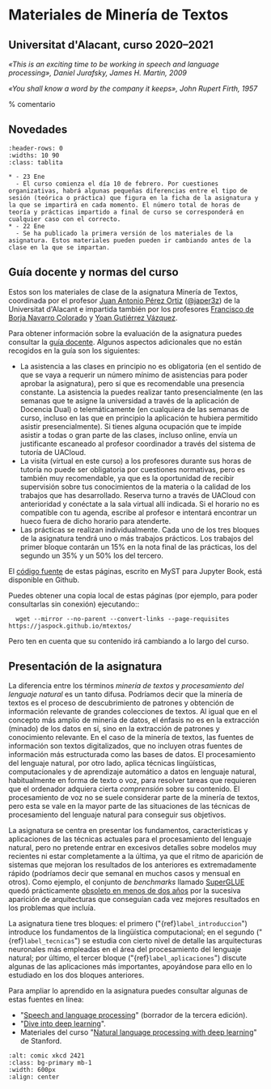 
Materiales de Minería de Textos
===============================

Universitat d'Alacant, curso 2020–2021
--------------------------------------

*«This is an exciting time to be working in speech and language processing», Daniel Jurafsky, James H. Martin, 2009*

*«You shall know a word by the company it keeps», John Rupert Firth, 1957*


% comentario
 
Novedades
---------

`````{list-table}
:header-rows: 0
:widths: 10 90
:class: tablita

* - 23 Ene 
  - El curso comienza el día 10 de febrero. Por cuestiones organizativas, habrá algunas pequeñas diferencias entre el tipo de sesión (teórica o práctica) que figura en la ficha de la asignatura y la que se impartirá en cada momento. El número total de horas de teoría y prácticas impartido a final de curso se corresponderá en cualquier caso con el correcto.
* - 22 Ene 
  - Se ha publicado la primera versión de los materiales de la asignatura. Estos materiales pueden pueden ir cambiando antes de la clase en la que se impartan.

`````

Guía docente y normas del curso
-------------------------------

Estos son los materiales de clase de la asignatura Minería de Textos, coordinada por el profesor [Juan Antonio Pérez Ortiz][japerez_url] ([@japer3z][japerez_twitter]) de la Universitat d'Alacant e impartida también por los profesores [Francisco de Borja Navarro Colorado][borja url] y [Yoan Gutiérrez Vázquez][yoan url]. 

Para obtener información sobre la evaluación de la asignatura puedes consultar la [guía docente][guía]. Algunos aspectos adicionales que no están recogidos en la guía son los siguientes:

[japerez_url]: https://cvnet.cpd.ua.es/curriculum-breve/es/perez-ortiz-juan-antonio/15404
[borja url]: https://cvnet.cpd.ua.es/curriculum-breve/es/navarro-colorado-francisco-de-borja/9307
[yoan url]: https://cvnet.cpd.ua.es/curriculum-breve/es/gutierrez-vazquez-yoan/49618
[japerez_twitter]: https://twitter.com/japer3z
[guía]: https://cvnet.cpd.ua.es/Guia-Docente/GuiaDocente/Index?wCodEst=D109&wcodasi=43459&wlengua=es&scaca=2020-21

- La asistencia a las clases en principio no es obligatoria (en el sentido de que se vaya a requerir un número mínimo de asistencias para poder aprobar la asignatura), pero sí que es recomendable una presencia constante. La asistencia la puedes realizar tanto presencialmente (en las semanas que te asigne la universidad a través de la aplicación de Docencia Dual) o telemáticamente (en cualquiera de las semanas de curso, incluso en las que en principio la aplicación te hubiera permitido asistir presencialmente). Si tienes alguna ocupación que te impide asistir a todas o gran parte de las clases, incluso online, envía un justificante escaneado al profesor coordinador a través del sistema de tutoría de UACloud.
- La visita (virtual en este curso) a los profesores durante sus horas de tutoría no puede ser obligatoria por cuestiones normativas, pero es también muy recomendable, ya que es la oportunidad de recibir supervisión sobre tus conocimientos de la materia o la calidad de los trabajos que has desarrollado. Reserva turno a través de UACloud con anterioridad y conéctate a la sala virtual allí indicada. Si el horario no es compatible con tu agenda, escribe al profesor e intentará encontrar un hueco fuera de dicho horario para atenderte.
- Las prácticas se realizan individualmente. Cada uno de los tres bloques de la asignatura tendrá uno o más trabajos prácticos. Los trabajos del primer bloque contarán un 15% en la nota final de las prácticas, los del segundo un 35% y un 50% los del tercero.

El [código fuente][fuente] de estas páginas, escrito en MyST para Jupyter Book, está disponible en Github.

[fuente]: https://github.com/jaspock/mtextos

Puedes obtener una copia local de estas páginas (por ejemplo, para poder consultarlas sin conexión) ejecutando::

```
  wget --mirror --no-parent --convert-links --page-requisites https://jaspock.github.io/mtextos/
```
Pero ten en cuenta que su contenido irá cambiando a lo largo del curso.

Presentación de la asignatura
-----------------------------

La diferencia entre los términos *minería de textos* y *procesamiento del lenguaje natural* es un tanto difusa. Podríamos decir que la minería de textos es el proceso de descubrimiento de patrones y obtención de información relevante de grandes colecciones de textos. Al igual que en el concepto más amplio de minería de datos, el énfasis no es en la extracción (minado) de los datos en sí, sino en la extracción de patrones y conocimiento relevante. En el caso de la minería de textos, las fuentes de información son textos digitalizados, que no incluyen otras fuentes de información más estructurada como las bases de datos. El procesamiento del lenguaje natural, por otro lado, aplica técnicas lingüísticas, computacionales y de aprendizaje automático a datos en lenguaje natural, habitualmente en forma de texto o voz, para resolver tareas que requieren que el ordenador adquiera cierta *comprensión* sobre su contenido. El procesamiento de voz no se suele considerar parte de la minería de textos, pero esta se vale en la mayor parte de las situaciones de las técnicas de procesamiento del lenguaje natural para conseguir sus objetivos.

La asignatura se centra en presentar los fundamentos, características y aplicaciones de las técnicas actuales para el procesamiento del lenguaje natural, pero no pretende entrar en excesivos detalles sobre modelos muy recientes ni estar completamente a la última, ya que el ritmo de aparición de sistemas que mejoran los resultados de los anteriores es extremadamente rápido (podríamos decir que semanal en muchos casos y mensual en otros). Como ejemplo, el conjunto de *benchmarks* llamado [SuperGLUE][tareas] quedó prácticamente [obsoleto en menos de dos años][superglue] por la sucesiva aparición de arquitecturas que conseguían cada vez mejores resultados en los problemas que incluía.

[tareas]: https://super.gluebenchmark.com/tasks/
[superglue]: https://www.microsoft.com/en-us/research/blog/microsoft-deberta-surpasses-human-performance-on-the-superglue-benchmark/

La asignatura tiene tres bloques: el primero ("{ref}`label_introduccion`") introduce los fundamentos de la lingüística computacional; en el segundo ("{ref}`label_tecnicas`") se estudia con cierto nivel de detalle las arquitecturas neuronales más empleadas en el área del procesamiento del lenguaje natural; por último, el tercer bloque ("{ref}`label_aplicaciones`") discute algunas de las aplicaciones más importantes, apoyándose para ello en lo estudiado en los dos bloques anteriores. 

Para ampliar lo aprendido en la asignatura puedes consultar algunas de estas fuentes en línea:

- "[Speech and language processing][jurafsky]" (borrador de la tercera edición).
- "[Dive into deep learning][dive]".
- Materiales del curso "[Natural language processing with deep learning][stanford]" de Stanford.

[jurafsky]: https://web.stanford.edu/~jurafsky/slp3/
[dive]: http://d2l.ai/
[stanford]: http://web.stanford.edu/class/cs224n/


```{image} images/tower_of_babel_xkcd_2421.png
:alt: comic xkcd 2421
:class: bg-primary mb-1
:width: 600px
:align: center
```